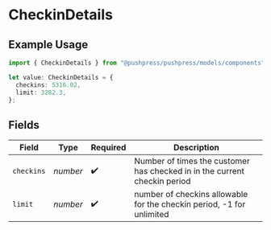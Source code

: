 # CheckinDetails

## Example Usage

```typescript
import { CheckinDetails } from "@pushpress/pushpress/models/components";

let value: CheckinDetails = {
  checkins: 5316.02,
  limit: 3282.3,
};
```

## Fields

| Field                                                                     | Type                                                                      | Required                                                                  | Description                                                               |
| ------------------------------------------------------------------------- | ------------------------------------------------------------------------- | ------------------------------------------------------------------------- | ------------------------------------------------------------------------- |
| `checkins`                                                                | *number*                                                                  | :heavy_check_mark:                                                        | Number of times the customer has checked in in the current checkin period |
| `limit`                                                                   | *number*                                                                  | :heavy_check_mark:                                                        | number of checkins allowable for the checkin period, -1 for unlimited     |